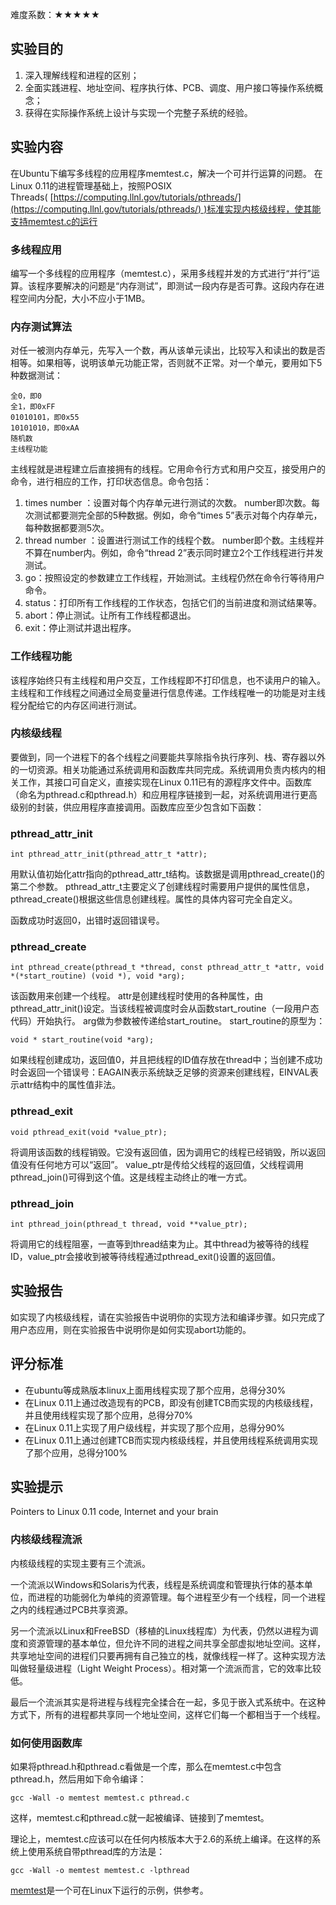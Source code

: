 难度系数：★★★★★

## 实验目的

1. 深入理解线程和进程的区别；
2. 全面实践进程、地址空间、程序执行体、PCB、调度、用户接口等操作系统概念；
3. 获得在实际操作系统上设计与实现一个完整子系统的经验。

## 实验内容

在Ubuntu下编写多线程的应用程序memtest.c，解决一个可并行运算的问题。 在Linux 0.11的进程管理基础上，按照POSIX Threads( [https://computing.llnl.gov/tutorials/pthreads/](https://computing.llnl.gov/tutorials/pthreads/) )标准实现内核级线程，使其能支持memtest.c的运行

### 多线程应用

编写一个多线程的应用程序（memtest.c），采用多线程并发的方式进行“并行”运算。该程序要解决的问题是“内存测试”，即测试一段内存是否可靠。这段内存在进程空间内分配，大小不应小于1MB。

### 内存测试算法

对任一被测内存单元，先写入一个数，再从该单元读出，比较写入和读出的数是否相等。如果相等，说明该单元功能正常，否则就不正常。对一个单元，要用如下5种数据测试：

```
全0，即0
全1，即0xFF
01010101，即0x55
10101010，即0xAA
随机数
主线程功能
```

主线程就是进程建立后直接拥有的线程。它用命令行方式和用户交互，接受用户的命令，进行相应的工作，打印状态信息。命令包括：

1. times number ：设置对每个内存单元进行测试的次数。 number即次数。每次测试都要测完全部的5种数据。例如，命令“times 5”表示对每个内存单元，每种数据都要测5次。
2. thread number ：设置进行测试工作的线程个数。 number即个数。主线程并不算在number内。例如，命令“thread 2”表示同时建立2个工作线程进行并发测试。
3. go：按照设定的参数建立工作线程，开始测试。主线程仍然在命令行等待用户命令。
4. status：打印所有工作线程的工作状态，包括它们的当前进度和测试结果等。
5. abort：停止测试。让所有工作线程都退出。
6. exit：停止测试并退出程序。

### 工作线程功能

该程序始终只有主线程和用户交互，工作线程即不打印信息，也不读用户的输入。主线程和工作线程之间通过全局变量进行信息传递。工作线程唯一的功能是对主线程分配给它的内存区间进行测试。

### 内核级线程

要做到，同一个进程下的各个线程之间要能共享除指令执行序列、栈、寄存器以外的一切资源。相关功能通过系统调用和函数库共同完成。系统调用负责内核内的相关工作，其接口可自定义，直接实现在Linux 0.11已有的源程序文件中。函数库（命名为pthread.c和pthread.h）和应用程序链接到一起，对系统调用进行更高级别的封装，供应用程序直接调用。函数库应至少包含如下函数：

### pthread_attr_init

```
int pthread_attr_init(pthread_attr_t *attr);
```

用默认值初始化attr指向的pthread_attr_t结构。该数据是调用pthread_create()的第二个参数。 pthread_attr_t主要定义了创建线程时需要用户提供的属性信息，pthread_create()根据这些信息创建线程。属性的具体内容可完全自定义。

函数成功时返回0，出错时返回错误号。

### pthread_create

```
int pthread_create(pthread_t *thread, const pthread_attr_t *attr, void *(*start_routine) (void *), void *arg); 
```

该函数用来创建一个线程。 attr是创建线程时使用的各种属性，由pthread_attr_init()设定。当该线程被调度时会从函数start_routine（一段用户态代码）开始执行。 arg做为参数被传递给start_routine。 start_routine的原型为：

```
void * start_routine(void *arg);
```

如果线程创建成功，返回值0，并且把线程的ID值存放在thread中；当创建不成功时会返回一个错误号：EAGAIN表示系统缺乏足够的资源来创建线程，EINVAL表示attr结构中的属性值非法。

### pthread_exit

```
void pthread_exit(void *value_ptr);
```

将调用该函数的线程销毁。它没有返回值，因为调用它的线程已经销毁，所以返回值没有任何地方可以“返回”。 value_ptr是传给父线程的返回值，父线程调用pthread_join()可得到这个值。这是线程主动终止的唯一方式。

### pthread_join

```
int pthread_join(pthread_t thread, void **value_ptr);
```

将调用它的线程阻塞，一直等到thread结束为止。其中thread为被等待的线程ID，value_ptr会接收到被等待线程通过pthread_exit()设置的返回值。

## 实验报告

如实现了内核级线程，请在实验报告中说明你的实现方法和编译步骤。如只完成了用户态应用，则在实验报告中说明你是如何实现abort功能的。

## 评分标准

- 在ubuntu等成熟版本linux上面用线程实现了那个应用，总得分30%
- 在Linux 0.11上通过改造现有的PCB，即没有创建TCB而实现的内核级线程，并且使用线程实现了那个应用，总得分70%
- 在Linux 0.11上实现了用户级线程，并实现了那个应用，总得分90%
- 在Linux 0.11上通过创建TCB而实现内核级线程，并且使用线程系统调用实现了那个应用，总得分100%

## 实验提示

Pointers to Linux 0.11 code, Internet and your brain

### 内核级线程流派

内核级线程的实现主要有三个流派。

一个流派以Windows和Solaris为代表，线程是系统调度和管理执行体的基本单位，而进程的功能弱化为单纯的资源管理。每个进程至少有一个线程，同一个进程之内的线程通过PCB共享资源。

另一个流派以Linux和FreeBSD（移植的Linux线程库）为代表，仍然以进程为调度和资源管理的基本单位，但允许不同的进程之间共享全部虚拟地址空间。这样，共享地址空间的进程们只要再拥有自己独立的栈，就像线程一样了。这种实现方法叫做轻量级进程（Light Weight Process）。相对第一个流派而言，它的效率比较低。

最后一个流派其实是将进程与线程完全揉合在一起，多见于嵌入式系统中。在这种方式下，所有的进程都共享同一个地址空间，这样它们每一个都相当于一个线程。

### 如何使用函数库

如果将pthread.h和pthread.c看做是一个库，那么在memtest.c中包含pthread.h，然后用如下命令编译： 

```
gcc -Wall -o memtest memtest.c pthread.c
```

这样，memtest.c和pthread.c就一起被编译、链接到了memtest。

理论上，memtest.c应该可以在任何内核版本大于2.6的系统上编译。在这样的系统上使用系统自带pthread库的方法是：

```
gcc -Wall -o memtest memtest.c -lpthread
```

[memtest](https://github.com/traitorousfc/HIT-OSLab/tree/master/Resources)是一个可在Linux下运行的示例，供参考。